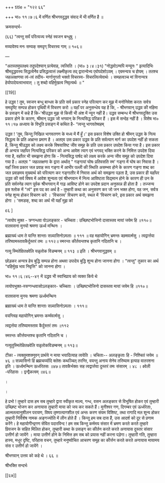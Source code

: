 +++
title = "१२२ ६६"

+++
भा० ११।७।६ में वर्णित श्रीभगवदुद्धव संवाद में भी वर्णित है ॥ 

क्रमसन्दर्भ- 

(६६) "त्वन्तु सर्वं परित्यज्य स्नेहं स्वजन बन्धुषु । 

मय्यावेश्य मनः सम्यक् समदृग् विचरस्व गाम् ॥ १०६॥ 

— 

"अतस्तमुपलक्ष्य तदुपदेश्यान् प्रत्येवाह, त्वत्विति । (भा० ३।४।३१) "नोद्धवोऽण्वपि मन्यूनः " इत्यादिभिः श्रीमदुद्धवस्य सिद्धत्वेनैव प्रसिद्धत्वात्तं लक्ष्मीकृत्य तद् द्वारान्येभ्य एवोपदेशोऽयम् । एवमन्यत्र च ज्ञेयम् । ततश्च जहल्लक्षणया त्वं-त्वं तदीय- मार्गानुगतो भक्तो विचरस्व- विचरत्वित्येवार्थः । समहत्वञ्च मां विनान्यत्र हेयोपादेयत्वाभावात् । तु शब्दो वहिर्मुखत्व निवृत्यर्थः ॥ " 

[[19]]

हे उद्धव ! तुम, स्वजन बन्धु बान्धव के प्रति सर्व प्रकार स्नेह परित्याग कर मुझ में मनोनिवेश करतः सर्वत्र समदृष्टि सम्पन्न होकर पृथिवी में विचरण करो ॥ यहाँ पर अनुसन्धेय यह है कि, - श्रीभगवान् उद्धव की महिमा के प्रसङ्ग में कहे हैं कि-'श्रीउद्धव मुझ से किसी भी अंश में न्यून नहीं है। उद्धव सम्बन्ध में श्रीभगवदुक्ति उस प्रकार होने के कारण, श्रीमान् उद्धव जो भगवान् के नित्यसिद्ध परिकर हैं । इस में सन्देह नहीं है । विशेष भा० ११।१७ अध्याय के विभूति प्रसङ्ग में कथित है- “त्वन्तु भागवतेष्वहम् 

उद्धव ! 'तुम, किन्तु निखिल भागवतगण के मध्य में मैं हूँ।' इस प्रकार विशेष उक्ति हो श्रीमन् उद्धव के नित्य सिद्धत्व के प्रति अभ्रान्त प्रमाण है । अतएव उस प्रकार उद्धव के प्रति सर्वत्याग मार्ग का उपदेश नहीं हो सकता है, किन्तु श्रीउद्धव को लक्ष्य करके विषयाविष्ट जीव समूह के प्रति उस प्रकार उपदेश किया गया है। इस प्रकार ही अन्यत्र जहाँपर नित्यसिद्ध परिकर को अन्य आवेश त्याग एवं भगवद् भक्ति करने के निमित्त उपदेश दिया गया है, वहाँपर भी समझना होगा कि - नित्यसिद्ध पार्षद को लक्ष्य करके अन्य जीव समूह को उपदेश दिया गया है। अतएव " जहल्लक्षणा के द्वारा अर्थात् " गङ्गायां घोषः प्रतिवसति स्म' गङ्गा में घोष का निवास है । यहाँ जिस प्रकार जल प्रवाह रूप गङ्गा में आभीर पल्ली की स्थिति असम्भव होने के कारण गङ्गा शब्द का जल प्रवाहमय मुख्यार्थ को परित्याग कर गङ्गातीर में निवास अर्थ को समझना पड़ता है, उस प्रकार ही यहाँपर उद्धव की सर्व विषय में आवेश शून्यता एवं श्रीभगवान में नित्य आविष्टता विद्यमान होने के कारण ही उन के प्रति सर्वस्नेह त्याग पूर्वक श्रीभगवान् में गाढ़ आविष्ट होने का उपदेश प्रदान अनुपपन्न ही होता है । तज्जन्य इस श्लोक में "त्वं" इस पद का अर्थ है - तुम्हारी कथा का अनुसरण कर जो जन भक्त होगा, वह जन, सर्वत्र स्नेह शून्य होकर विचरण करे । 'विचरस्व' विचरण करो, स्थल में 'विचरण करे, इस प्रकार अर्थ समझना होगा । 'समडक्, शब्द का अर्थ भी यहाँ मुझ को 

ε६ ] 

"त्वयोप मुक्त - त्रग्गन्धवा पोऽलङ्कार - चच्चिता : उच्छिष्टभोजिनो दासास्तव मायां जयेम हि ॥११०॥ वातवसना मुनयो श्रमणा ऊर्ध्व मन्थिनः । 

ब्रह्माख्यं धाम ते यान्ति शान्ताः सन्न्यासिनोऽमलाः ॥ १११ ॥ वह महायोगिन् भ्रमन्तः कम्र्मवर्त्मसु । त्वद्वार्त्तया तरिष्यामस्तावकैर्दुस्तरं तमः ॥ ११२॥ स्मरन्तः कीर्तयन्तश्च कृतानि गदितानि च । 

गत्यु स्मितेक्षितक्ष्वेलि यन्नृलोक विडम्बनम् ॥ ११३ ॥ इति । श्रीभगवानुद्धवम् ॥ 



छोड़कर अन्यत्र हेय बुद्धि सम्पन्न होना अथवा उपादेय बुद्धि शून्य होना जानना होगा । "त्वन्तु" तुकार का अर्थ "वहिर्मुख भाव निवृत्ति" को जानना होगा । 

भा० ११।६।४६--४९ में उद्धव भी स्वाभिप्राय को व्यक्त किये थे 

त्वयोपभुक्त-स्त्रग्गन्धवासोऽलङ्कार- चच्चिताः । उच्छिष्टभोजिनो दासस्तव मायां जयेम हि ॥११०॥ 

वातवसना मुनयः श्रमणा ऊर्ध्वमन्थिनः 

ब्रह्माख्यं धाम ते यान्ति शान्ताः सन्न्यासिनोऽमलाः । १११॥ 

वयन्त्विह महायोगिन् भ्रमन्तः कर्म्मवर्त्मसु । 

त्वद्वर्त्तया तरिष्यामस्ताव कैर्दुस्तरं तमः ॥११२ 

स्मरन्तः कीर्त्तयन्तश्च कृतानि गदितानि च । 

गत्युतुस्मितेक्षितक्ष्वेलि यन्नृलोकविडम्बनम् ॥ ११३॥ 


टीका - त्यक्तुमशक्नुवन् प्रार्थये न माया भयादित्याह त्वयेति । चचिताः-- अलङ्कृताः हि - निश्चितं जयेम ॥४६ ॥ सन्न्यासिनो हि ब्रह्मचर्य्यादि क्लेशः कथञ्चित् तरन्ति, वयन्तु अनाय सेनेव तरिष्याम इत्याह वातरशना इति । ऊर्ध्वमन्थिन ऊर्ध्वरेतसः ॥४७॥ तावकैर्भक्तः सह त्वद्वार्त्तया दुस्तरं तमः संसारम् । ४८ । क्ष्वेली -परिहासः । द्वन्द्वैकत्वम् ॥४६॥ 

। 

। 

हे प्रभो ! तुम्हारे दास हम सब तुम्हारे द्वारा स्वीकृत माल्य, गन्ध, वसन अलङ्कार से विभूषित होकर एवं तुम्हारी उच्छिष्ट भोजन कर अनायास तुम्हारी माया को जय कर सकते हैं। मुनीश्वर गण, दिगम्बर एवं ऊर्ध्वरेताः, आत्मतत्वानुशीलन परायण, विषय तृष्णात्यागशील एवं अन्तः करण संयम विशिष्ट, तथा रागादि मल शून्य होकर तुम्हारी निर्विशेष नामक अङ्गज्योति में लीन होते हैं । किन्तु हम सब दास हैं, उस आदर्श को दूर से प्रणाम करेंगे। हे महायोगीन्द्रगण सेवित पदारविन्द ! हम सब किन्तु कर्ममय संसार में भ्रमण करते करते तुम्हारे प्रियजन के सहित मिलित होकर, तुम्हारी कथा के प्रसङ्ग का कीर्तन करते करते अनायास दुस्तर संसार उत्तीर्ण हो जायेंगे । माया उत्तीर्ण होने के निमित्त हम सब को प्रयास नहीं करना पड़ेगा। तुम्हारी गति, तुम्हारा हास्य, मधुर दृष्टि, परिहास वचन, तुम्हारे मनुष्योचित आचरण समूह का कीर्त्तन करते करते अनायास मायामय संस र उत्तीर्ण हो जायेंगे । 

श्रीभगवान् उत्तव को कहे थे । ६६ ॥ 

श्रीभक्ति सन्दर्भः 

[[६७]]
